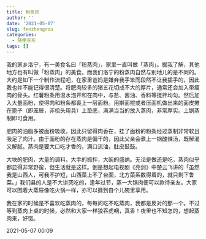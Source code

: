 ```yaml
---
title: 粉蒸肉
author: ''
date: '2021-05-07'
slug: fenzhengrou
categories:
  - 随便写写
tags: []
---
```

我的家乡洛宁，有一美食名曰「粉蒸肉」，家里一直叫做「蒸肉」。据我了解，其他地方也有叫做「粉蒸肉」的美食。而我们洛宁的粉蒸肉自然与别地儿的是不同的。大约是如下一个制作流程吧，在家里爸妈是嫌弃我手笨而段然不让我插手的，因此我也并不能记得很清楚。将肥肉较多的猪五花切成不大的厚片，通常还会加入带瘦肉的骨头。红薯粉条用温水泡开和在肉中，与盐、酱油、香料等搅拌均匀。然后加入大量面粉，使得肉和粉条都裹上一层面粉。用擀面棍或者压面机做出来的面皮摊在篦子（即笼屉，非梳头用具）上垫底，满满当当的放入蒸肉，非常厚实。上锅蒸制即可食用。

肥肉的油脂多被面粉吸收，因此只留得肉香在，挂了面粉的粉条经过蒸制非常软且吸足了肉汁。由于面粉的存在蒸肉是偏干的，因此父亲会煮上一锅酸辣汤，既解渴又解腻。蒸肉是要大口吃才香的，满口流油，肚皮鼓鼓。

大块的肥肉，大量的调料，大手的抓拌，大碗的盛纳。无论是做还是吃，蒸肉似乎都显得非常野蛮，但生活就是这样。倒是想起电视剧《亮剑》中楚云飞讲的「虽然我是山西人，可我不护短，山西菜上不了台面，北方菜系数得着的，就只剩下鲁菜。」我们县的人是不大讲究吃的，逢年过节，蒸一大锅肉便可以款待亲友。大家可以围着大蒸屉像吃火锅一样，亦可以擓到自个儿碗里享用。

我在家的时候是不喜欢吃蒸肉的，每每问吃不吃蒸肉，我都是反对的那一个。不过等到蒸肉上桌的时候，必然和大家一样狼吞虎咽，真香！夜里也不知怎的，想起蒸肉来，好饿。

2021-05-07 00:09